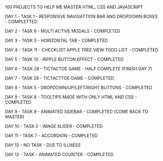 100 PROJECTS TO HELP ME MASTER HTML, CSS AND JAVASCRIPT

DAY 1 - TASK 1 - RESPONSIVE NAVIGATTION BAR AND DROPDOWN BOXES - COMPLETTED

DAY 2 - TASK 6 - MULTI ACTIVE MODALS - COMPLETED

DAY 3 - TASK 3 - HORIZONTAL TAB - COMPLETED

DAY 4 - TASK 11 - CHECKLIST APPLE TREE VIEW TODO LIST - COMPLETED

DAY 5 - TASK 13 - RIPPLE BUTTON EFFECT - COMPLETED

DAY 6 - TASK 28 - TICTACTOE GAME - HALF COMPLETE (FINISH DAY 7)

DAY 7 - TASK 28 - TICTACTTOE GAME - COMPLETED

DAY 8 - TASK 5 - DROPDOWN/UP/LEFT/RIGHT BUTTONS - COMPLETED

DAY 9 - TASK 8 - TOOLTIPS MADE WITH ONLY HTML AND CSS - COMPLETED

DAY 9 - TASK 9 - ANIMATED SIDEBAR - COMPLETED (COME BACK TO MASTER)

DAY 10 - TASK 2 - IMAGE SLIDER - COMPLETED

DAY 11 - TASK 7 - ACCORDION - COMPLETED

DAY 12 - NO TASK - DUE TO ILLNESS

DAY 12 - TASK - ANIMATED COUNTER - COMPLETED
